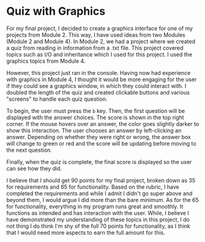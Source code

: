# Quiz with Graphics

For my final project, I decided to create a graphics interface for one of my projects from Module 2. This way, I have
used ideas from two Modules (Module 2 and Module 4). In Module 2, we had a project where we created a quiz from
reading in information from a .txt file. This project covered topics such as I/O and inheritance which I used for this
project. I used the graphics topics from Module 4.

However, this project just ran in the console. Having now had experience with graphics in Module 4, I thought it would
be more engaging for the user if they could see a graphics window, in which they could interact with. I doubled the
length of the quiz and created clickable buttons and various "screens" to handle each quiz question.

To begin, the user must press the `b` key. Then, the first question will be displayed with the answer choices. The score
is shown in the top right corner. If the mouse hovers over an answer, the color goes slightly darker to show this
interaction. The user chooses an answer by left-clicking an answer. Depending on whether they were right or wrong,
the answer box will change to green or red and the score will be updating before moving to the next question.

Finally, when the quiz is complete, the final score is displayed so the user can see how they did.


I believe that I should get 90 points for my final project, broken down as 35 for requirements and 65 for functionality.
Based on the rubric, I have completed the requirements and while I admit I didn't go super above and beyond them, I would
argue I did more than the bare minimum. As for the 65 for functionality, everything in my program runs great and smoothly.
It functions as intended and has interaction with the user. While, I believe I have demonstrated my understanding of these topics
in this project, I do not thing I do think I'm shy of the full 70 points for functionality, as I think that I would need
more aspects to earn the full amount for this.